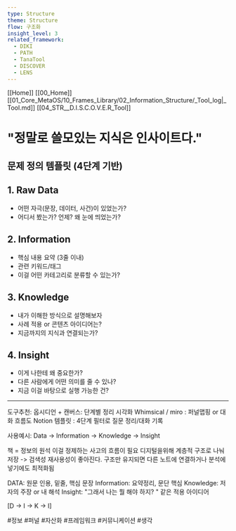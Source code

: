 ```yaml
---
type: Structure
theme: Structure
flow: 구조화
insight_level: 3
related_framework:
  - DIKI
  - PATH
  - TanaTool
  - DISCOVER
  - LENS
---
```


[[Home]]
[[00_Home]]
[[01_Core_MetaOS/10_Frames_Library/02_Information_Structure/_Tool_log|_Tool.md]]
[[04_STR__D.I.S.C.O.V.E.R_Tool]]

# "정말로 쓸모있는 지식은 인사이트다."


## 문제 정의 템플릿 (4단계 기반)
## 1. Raw Data  
- 어떤 자극(문장, 데이터, 사건)이 있었는가?  
- 어디서 봤는가? 언제? 왜 눈에 띄었는가?

## 2. Information  
- 핵심 내용 요약 (3줄 이내)  
- 관련 키워드/태그  
- 이걸 어떤 카테고리로 분류할 수 있는가?

## 3. Knowledge  
- 내가 이해한 방식으로 설명해보자  
- 사례 적용 or 콘텐츠 아이디어는?  
- 지금까지의 지식과 연결되는가?

## 4. Insight  
- 이게 나한테 왜 중요한가?  
- 다른 사람에게 어떤 의미를 줄 수 있나?  
- 지금 이걸 바탕으로 실행 가능한 건?

---

도구추천:
옵시디언 + 캔버스: 단계별 정리 시각화
Whimsical / miro : 퍼널맵핑 or 대화 흐름도
Notion 템플릿 : 4단계 필터로 질문 정리/대화 기록

사용예시:
Data → Information → Knowledge → Insight

책 = 정보의 원석 이걸 정제하는 사고의 흐름이 필요
디지털을위해 계층적 구조로 나눠 저장 -> 검색성 재사용성이 좋아진다.
구조만 유지되면 다른 노트에 연결하거나 분석에 넣기에도 최적화됨

DATA: 원문 인용, 밑줄, 핵심 문장 
Information: 요약정리, 문단 핵심
Knowledge: 저자의 주장 or 내 해석
Insight: "그래서 나는 뭘 해야 하지? " 같은 적용 아이디어

[D -> I -> K -> I]


#정보 #퍼널 #자산화 #프레임워크 #커뮤니케이션 
#생각

